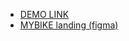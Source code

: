 - [DEMO LINK](https://manuilenkoart.github.io/layout_landing-page/)
- [MYBIKE landing (figma)](https://www.figma.com/file/NZQAIydtHo5QkINyGLHNcq/BIKE-New-Version?node-id=0%3A1)
